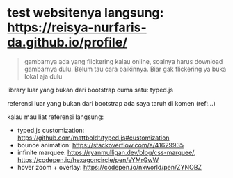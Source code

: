 # test websitenya langsung: https://reisya-nurfaris-da.github.io/profile/
> gambarnya ada yang flickering kalau online, soalnya harus download gambarnya dulu. Belum tau cara baikinnya. Biar gak flickering ya buka lokal aja dulu

library luar yang bukan dari bootstrap cuma satu: typed.js

referensi luar yang bukan dari bootstrap ada saya taruh di komen (ref:...)

kalau mau liat referensi langsung:
- typed.js customization: https://github.com/mattboldt/typed.js#customization
- bounce animation: https://stackoverflow.com/a/41629935
- infinite marquee: https://ryanmulligan.dev/blog/css-marquee/, https://codepen.io/hexagoncircle/pen/eYMrGwW
- hover zoom + overlay: https://codepen.io/nxworld/pen/ZYNOBZ
